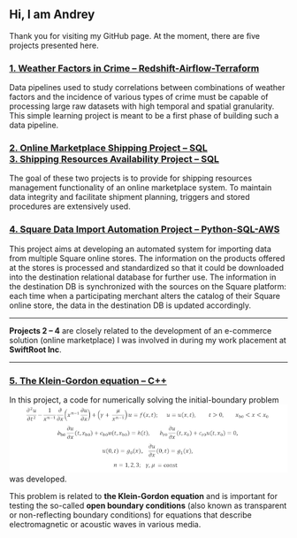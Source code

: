 ## Hi, I am Andrey
Thank you for visiting my GitHub page. At the moment, there are five projects presented here.

### <a href="https://github.com/AndreyMaykov/Weather_factors_in_crime--Redshift-Airflow-Terraform">1. Weather Factors in Crime &ndash; Redshift-Airflow-Terraform</a>
Data pipelines used to study correlations between combinations of weather factors and the incidence of various types of crime must be capable of processing large raw datasets with high temporal and spatial granularity. This simple learning project is meant to be a first phase of building such a data pipeline.

### <a href="https://github.com/AndreyMaykov/Online_marketplace_shipping--SQL">2. Online Marketplace Shipping Project &ndash; SQL</a> </br> <a href="https://github.com/AndreyMaykov/Shipping_resources_availability--SQL">3. Shipping Resources Availability Project &ndash; SQL</a>
The goal of these two projects is to provide for shipping resources management functionality of an online marketplace system. To maintain data integrity and facilitate shipment planning, triggers and stored procedures are extensively used. 

### <a href="https://github.com/AndreyMaykov/Square_data_import_automation--Python-SQL-AWS">4. Square Data Import Automation Project &ndash; Python-SQL-AWS</a>
This project aims at developing an automated system for importing data from multiple Square online stores. The information on the products offered at the stores is processed and standardized so that it could be downloaded into the destination relational database for further use. The information in the destination DB is synchronized with the sources on the Square platform: each time when a participating merchant alters the catalog of their Square online store, the data in the destination DB is updated accordingly.

***
**Projects 2 &ndash; 4** are closely related to the development of an e-commerce solution (online marketplace) I was involved in during my work placement at **SwiftRoot Inc**.
***

### <a href="https://github.com/AndreyMaykov/The_Klein-Gordon_equation">5. The Klein-Gordon equation &ndash; C++</a>
In this project, a code for numerically solving the initial-boundary problem</br>
![ ](https://github.com/AndreyMaykov/The_Klein-Gordon_equation/blob/main/img/ibp_3x0.49.png)</br>
was developed. 

This problem is related to **the Klein-Gordon equation** and is important for testing the so-called **open boundary conditions** (also known as transparent or non-reflecting boundary conditions) for equations that describe electromagnetic or acoustic waves in various media.
